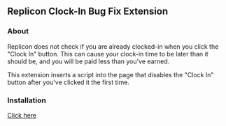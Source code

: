 ## Replicon Clock-In Bug Fix Extension

### About

Replicon does not check if you are already clocked-in when you click the
"Clock In" button.  This can cause your clock-in time to be later than it
should be, and you will be paid less than you've earned.

This extension inserts a script into the page that disables the "Clock In"
button after you've clicked it the first time.

### Installation

[Click here](https://addons.mozilla.org/firefox/downloads/file/3875589/replicon_fixer-1.0-fx.xpi)